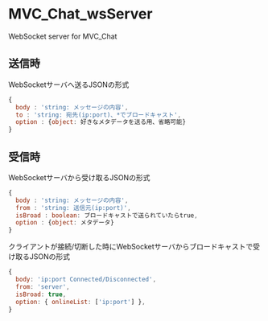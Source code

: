 # MVC_Chat_wsServer

WebSocket server for MVC_Chat

## 送信時
WebSocketサーバへ送るJSONの形式
```js
{
  body : 'string: メッセージの内容',
  to : 'string: 宛先(ip:port)、*でブロードキャスト',
  option : {object: 好きなメタデータを送る用、省略可能}
}

```

## 受信時
WebSocketサーバから受け取るJSONの形式
```js
{
  body : 'string: メッセージの内容',
  from : 'string: 送信元(ip:port)',
  isBroad : boolean: ブロードキャストで送られていたらtrue,
  option : {object: メタデータ}
}

```
クライアントが接続/切断した時にWebSocketサーバからブロードキャストで受け取るJSONの形式
```js
{
  body: 'ip:port Connected/Disconnected',
  from: 'server',
  isBroad: true,
  option: { onlineList: ['ip:port'] },
}
```
